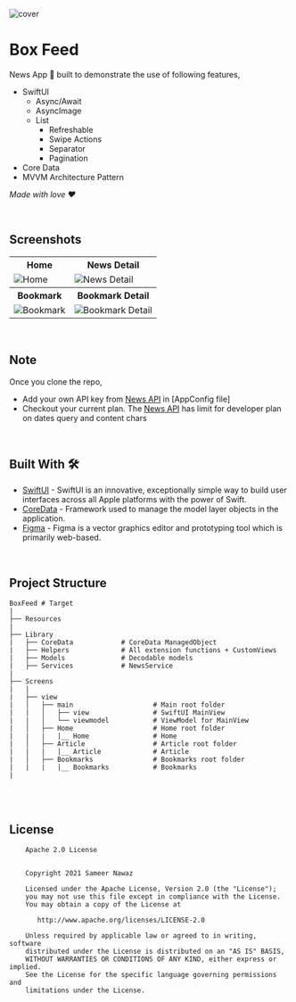 
![cover](https://github.com/ihusnainalii/BoxFeedNews/assets/41187664/e5d621ac-ba3d-442a-a6db-6a99c400eb21)

# Box Feed
News App 📱 built to demonstrate the use of following features,

- SwiftUI
  - Async/Await 
  - AsyncImage
  - List
    - Refreshable
    - Swipe Actions
    - Separator
    - Pagination
- Core Data
- MVVM Architecture Pattern

*Made with love ❤️*

<br />

## Screenshots
<table>
        <tr>
            <th>Home</th>
            <th>News Detail</th>
        </tr>
        <tr>
            <td><img src="https://github.com/ihusnainalii/BoxFeedNews/assets/41187664/6a98da7a-d9db-40be-af3f-909175a97c55" alt="Home"></td>
            <td><img src="https://github.com/ihusnainalii/BoxFeedNews/assets/41187664/f33b653d-5405-489a-a219-84a317858cb0" alt="News Detail"></td>
        </tr>
        <tr>
            <th>Bookmark</th>
            <th>Bookmark Detail</th>
        </tr>
        <tr>
            <td><img src="https://github.com/ihusnainalii/BoxFeedNews/assets/41187664/f55b2e47-8a5c-4972-8ed0-ca6a11be7469" alt="Bookmark"></td>
            <td><img src="https://github.com/ihusnainalii/BoxFeedNews/assets/41187664/20fcc580-2a29-45db-857d-8c52eb7ac6ab" alt="Bookmark Detail"></td>
        </tr>
    </table>

<br />

## Note
Once you clone the repo,
- Add your own API key from [News API](https://newsapi.org) in [AppConfig file]
- Checkout your current plan. The [News API](https://newsapi.org) has limit for developer plan on dates query and content chars

<br />

## Built With 🛠
- [SwiftUI](https://developer.apple.com/documentation/swiftui/) - SwiftUI is an innovative, exceptionally simple way to build user interfaces across all Apple platforms with the power of Swift.
- [CoreData](https://developer.apple.com/documentation/coredata) - Framework used to manage the model layer objects in the application.
- [Figma](https://figma.com/) - Figma is a vector graphics editor and prototyping tool which is primarily web-based.

<br />

## Project Structure
    
    BoxFeed # Target
    |
    ├── Resources
    |
    ├── Library
    |   ├── CoreData            # CoreData ManagedObject
    |   ├── Helpers             # All extension functions + CustomViews
    |   ├── Models              # Decodable models
    |   ├── Services            # NewsService
    |
    ├── Screens
    |   |
    |   ├── view
    |   │   ├── main                    # Main root folder
    |   |   │   ├── view                # SwiftUI MainView
    |   |   │   └── viewmodel           # ViewModel for MainView
    |   │   ├── Home                    # Home root folder
    |   |   |   |__ Home                # Home
    |   │   ├── Article                 # Article root folder
    |   |   |   |__ Article             # Article
    |   │   ├── Bookmarks               # Bookmarks root folder
    |   |   |   |__ Bookmarks           # Bookmarks
    |

<br />
<br />

## License
```
    Apache 2.0 License


    Copyright 2021 Sameer Nawaz

    Licensed under the Apache License, Version 2.0 (the "License");
    you may not use this file except in compliance with the License.
    You may obtain a copy of the License at

       http://www.apache.org/licenses/LICENSE-2.0

    Unless required by applicable law or agreed to in writing, software
    distributed under the License is distributed on an "AS IS" BASIS,
    WITHOUT WARRANTIES OR CONDITIONS OF ANY KIND, either express or implied.
    See the License for the specific language governing permissions and
    limitations under the License.

```
